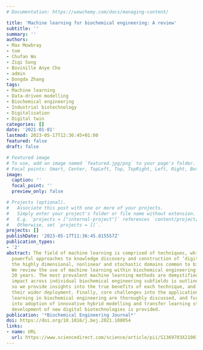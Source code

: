 ```yaml
---
# Documentation: https://wowchemy.com/docs/managing-content/

title: 'Machine learning for biochemical engineering: A review'
subtitle: ''
summary: ''
authors:
- Max Mowbray
- tom
- Chufan Wu
- Ziqi Song
- Bovinille Anye Cho
- admin
- Dongda Zhang
tags:
- Machine learning
- Data-driven modelling
- Biochemical engineering
- Industrial biotechnology
- Digitalisation
- Digital twin
categories: []
date: '2021-01-01'
lastmod: 2023-05-17T12:36:45+01:00
featured: false
draft: false

# Featured image
# To use, add an image named `featured.jpg/png` to your page's folder.
# Focal points: Smart, Center, TopLeft, Top, TopRight, Left, Right, BottomLeft, Bottom, BottomRight.
image:
  caption: ''
  focal_point: ''
  preview_only: false

# Projects (optional).
#   Associate this post with one or more of your projects.
#   Simply enter your project's folder or file name without extension.
#   E.g. `projects = ["internal-project"]` references `content/project/deep-learning/index.md`.
#   Otherwise, set `projects = []`.
projects: []
publishDate: '2023-05-17T11:36:45.815557Z'
publication_types:
- '2'
abstract: The field of machine learning is comprised of techniques, which have proven
  powerful approaches to knowledge discovery and construction of ‘digital twins’ in
  the highly dimensional, nonlinear and stochastic domains common to biochemical engineering.
  We review the use of machine learning within biochemical engineering over the last
  20 years. The most prevalent machine learning methods are demystified, and their
  impact across individual biochemical engineering subfields is outlined. In doing
  so we provide insights into the true benefits of each technique, and obstacles for
  their wider deployment. Finally, core challenges into the application of machine
  learning in biochemical engineering are thoroughly discussed, and further insight
  into adoption of innovative hybrid modelling and transfer learning strategies for
  development of new digital biotechnologies is provided.
publication: '*Biochemical Engineering Journal*'
doi: https://doi.org/10.1016/j.bej.2021.108054
links:
- name: URL
  url: https://www.sciencedirect.com/science/article/pii/S1369703X21001303
---
```

